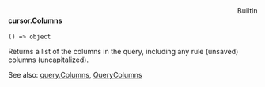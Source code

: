 <div style="float:right"><span class="builtin">Builtin</span></div>

#### cursor.Columns

``` suneido
() => object
```

Returns a list of the columns in the query, including any rule (unsaved) columns (uncapitalized).

See also: [query.Columns](<../Query/query.Columns.md>), [QueryColumns](<../QueryColumns.md>)